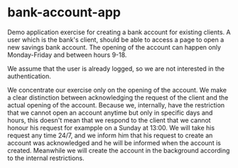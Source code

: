# bank-account-app
Demo application exercise for creating a bank account for existing clients.
A user which is the bank's client, should be able to access a page to open a new savings bank account. The opening of the account can happen only Monday-Friday and between hours 9-18.

We assume that the user is already logged, so we are not interested in the authentication.

We concentrate our exercise only on the opening of the account. We make a clear distinction between acknowledging the request of the client and the actual opening of the account. Because we, internally, have the restriction that we cannot open an account anytime but only in specific days and hours, this doesn't mean that we respond to the client that we cannot honour his request for exampple on a Sunday at 13:00. We will take his request any time 24/7, and we inform him that his request to create an account was acknowledged and he will be informed when the account is created. Meanwhile we will create the account in the background according to the internal restrictions.
